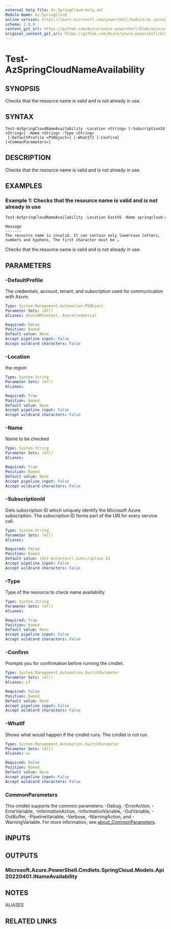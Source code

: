 ```yaml
---
external help file: Az.SpringCloud-help.xml
Module Name: Az.SpringCloud
online version: https://learn.microsoft.com/powershell/module/az.springcloud/test-azspringcloudnameavailability
schema: 2.0.0
content_git_url: https://github.com/Azure/azure-powershell/blob/main/src/SpringCloud/SpringCloud/help/Test-AzSpringCloudNameAvailability.md
original_content_git_url: https://github.com/Azure/azure-powershell/blob/main/src/SpringCloud/SpringCloud/help/Test-AzSpringCloudNameAvailability.md
---
```


# Test-AzSpringCloudNameAvailability

## SYNOPSIS
Checks that the resource name is valid and is not already in use.

## SYNTAX

```
Test-AzSpringCloudNameAvailability -Location <String> [-SubscriptionId <String>] -Name <String> -Type <String>
 [-DefaultProfile <PSObject>] [-WhatIf] [-Confirm] [<CommonParameters>]
```

## DESCRIPTION
Checks that the resource name is valid and is not already in use.

## EXAMPLES

### Example 1: Checks that the resource name is valid and is not already in use
```powershell
Test-AzSpringCloudNameAvailability -Location EastUS -Name springcloud-service -Type "Microsoft.AppPlatform/Spring" -debug
```

```output
Message
-------
The resource name is invalid. It can contain only lowercase letters, numbers and hyphens. The first character must be …
```

Checks that the resource name is valid and is not already in use.

## PARAMETERS

### -DefaultProfile
The credentials, account, tenant, and subscription used for communication with Azure.

```yaml
Type: System.Management.Automation.PSObject
Parameter Sets: (All)
Aliases: AzureRMContext, AzureCredential

Required: False
Position: Named
Default value: None
Accept pipeline input: False
Accept wildcard characters: False
```

### -Location
the region

```yaml
Type: System.String
Parameter Sets: (All)
Aliases:

Required: True
Position: Named
Default value: None
Accept pipeline input: False
Accept wildcard characters: False
```

### -Name
Name to be checked

```yaml
Type: System.String
Parameter Sets: (All)
Aliases:

Required: True
Position: Named
Default value: None
Accept pipeline input: False
Accept wildcard characters: False
```

### -SubscriptionId
Gets subscription ID which uniquely identify the Microsoft Azure subscription.
The subscription ID forms part of the URI for every service call.

```yaml
Type: System.String
Parameter Sets: (All)
Aliases:

Required: False
Position: Named
Default value: (Get-AzContext).Subscription.Id
Accept pipeline input: False
Accept wildcard characters: False
```

### -Type
Type of the resource to check name availability

```yaml
Type: System.String
Parameter Sets: (All)
Aliases:

Required: True
Position: Named
Default value: None
Accept pipeline input: False
Accept wildcard characters: False
```

### -Confirm
Prompts you for confirmation before running the cmdlet.

```yaml
Type: System.Management.Automation.SwitchParameter
Parameter Sets: (All)
Aliases: cf

Required: False
Position: Named
Default value: None
Accept pipeline input: False
Accept wildcard characters: False
```

### -WhatIf
Shows what would happen if the cmdlet runs.
The cmdlet is not run.

```yaml
Type: System.Management.Automation.SwitchParameter
Parameter Sets: (All)
Aliases: wi

Required: False
Position: Named
Default value: None
Accept pipeline input: False
Accept wildcard characters: False
```

### CommonParameters
This cmdlet supports the common parameters: -Debug, -ErrorAction, -ErrorVariable, -InformationAction, -InformationVariable, -OutVariable, -OutBuffer, -PipelineVariable, -Verbose, -WarningAction, and -WarningVariable. For more information, see [about_CommonParameters](http://go.microsoft.com/fwlink/?LinkID=113216).

## INPUTS

## OUTPUTS

### Microsoft.Azure.PowerShell.Cmdlets.SpringCloud.Models.Api20220401.INameAvailability

## NOTES

ALIASES

## RELATED LINKS
